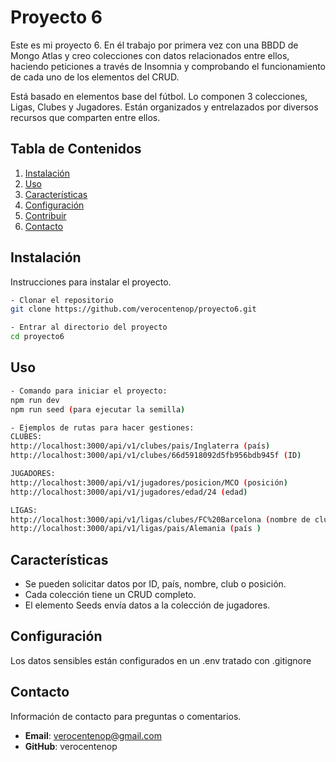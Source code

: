 # Proyecto 6

Este es mi proyecto 6. En él trabajo por primera vez con una BBDD de Mongo Atlas y creo colecciones con datos relacionados entre ellos, haciendo peticiones a través de Insomnia y comprobando el funcionamiento de cada uno de los elementos del CRUD.

Está basado en elementos base del fútbol. Lo componen 3 colecciones, Ligas, Clubes y Jugadores. Están organizados y entrelazados por diversos recursos que comparten entre ellos.

## Tabla de Contenidos
1. [Instalación](#instalación)
2. [Uso](#uso)
3. [Características](#características)
4. [Configuración](#configuración)
5. [Contribuir](#contribuir)
8. [Contacto](#contacto)

## Instalación

Instrucciones para instalar el proyecto.
```bash
- Clonar el repositorio
git clone https://github.com/verocentenop/proyecto6.git

- Entrar al directorio del proyecto
cd proyecto6
``` 

## Uso
```bash
- Comando para iniciar el proyecto:
npm run dev
npm run seed (para ejecutar la semilla)

- Ejemplos de rutas para hacer gestiones:
CLUBES:
http://localhost:3000/api/v1/clubes/pais/Inglaterra (país)
http://localhost:3000/api/v1/clubes/66d5918092d5fb956bdb945f (ID)

JUGADORES:
http://localhost:3000/api/v1/jugadores/posicion/MCO (posición)
http://localhost:3000/api/v1/jugadores/edad/24 (edad)

LIGAS:
http://localhost:3000/api/v1/ligas/clubes/FC%20Barcelona (nombre de club)
http://localhost:3000/api/v1/ligas/pais/Alemania (país )

``` 
## Características
- Se pueden solicitar datos por ID, país, nombre, club o posición.
- Cada colección tiene un CRUD completo.
- El elemento Seeds envía datos a la colección de jugadores.

## Configuración
Los datos sensibles están configurados en un .env tratado con .gitignore

## Contacto
Información de contacto para preguntas o comentarios.

- **Email**: verocentenop@gmail.com
- **GitHub**: verocentenop
